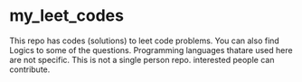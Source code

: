 # my_leet_codes
This repo has codes (solutions) to leet code problems. You can also find Logics to some of the questions. Programming languages thatare used here are not specific.
This is not a single person repo.
interested people can contribute.
